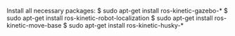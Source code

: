 Install all necessary packages:
$ sudo apt-get install ros-kinetic-gazebo-*
$ sudo apt-get install ros-kinetic-robot-localization
$ sudo apt-get install ros-kinetic-move-base
$ sudo apt-get install ros-kinetic-husky-*
